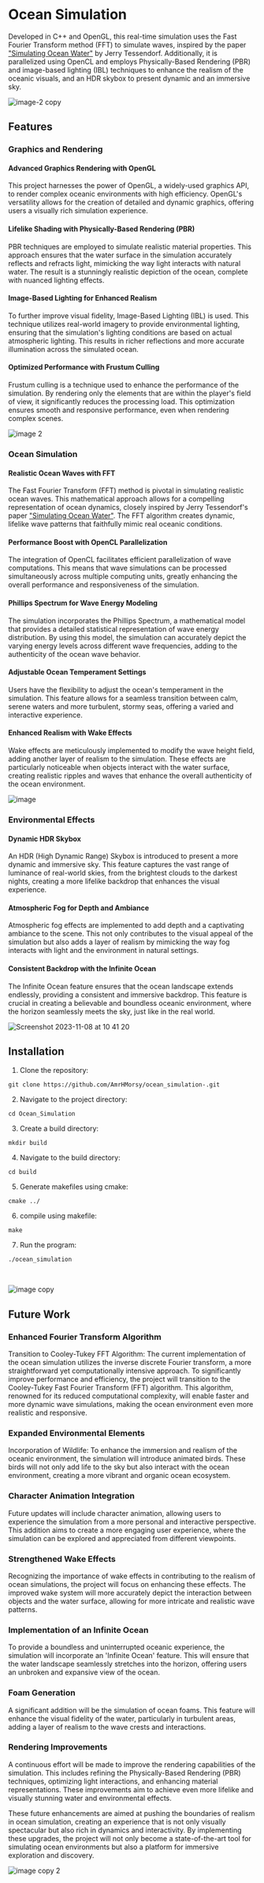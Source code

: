 # Ocean Simulation

Developed in C++ and OpenGL, this real-time simulation uses the Fast Fourier Transform method (FFT) to simulate waves, inspired by the paper ["Simulating Ocean Water"](https://people.computing.clemson.edu/~jtessen/reports/papers_files/coursenotes2004.pdf) by Jerry Tessendorf. Additionally, it is parallelized using OpenCL and employs Physically-Based Rendering (PBR) and image-based lighting (IBL) techniques to enhance the realism of the oceanic visuals, and an HDR skybox to present dynamic and an immersive sky. 

![image-2 copy](https://github.com/AmrHMorsy/Ocean-Simulation/assets/56271967/5ebb1fef-45e0-46bf-b247-d71636ce0f0e)

## Features

### Graphics and Rendering

#### Advanced Graphics Rendering with OpenGL

This project harnesses the power of OpenGL, a widely-used graphics API, to render complex oceanic environments with high efficiency. OpenGL's versatility allows for the creation of detailed and dynamic graphics, offering users a visually rich simulation experience.

#### Lifelike Shading with Physically-Based Rendering (PBR)

PBR techniques are employed to simulate realistic material properties. This approach ensures that the water surface in the simulation accurately reflects and refracts light, mimicking the way light interacts with natural water. The result is a stunningly realistic depiction of the ocean, complete with nuanced lighting effects.

#### Image-Based Lighting for Enhanced Realism

To further improve visual fidelity, Image-Based Lighting (IBL) is used. This technique utilizes real-world imagery to provide environmental lighting, ensuring that the simulation's lighting conditions are based on actual atmospheric lighting. This results in richer reflections and more accurate illumination across the simulated ocean.

#### Optimized Performance with Frustum Culling

Frustum culling is a technique used to enhance the performance of the simulation. By rendering only the elements that are within the player's field of view, it significantly reduces the processing load. This optimization ensures smooth and responsive performance, even when rendering complex scenes.

![image 2](https://github.com/AmrHMorsy/Ocean-Simulation/assets/56271967/0ac42cf6-1602-4f77-a293-f23f99f24ba7)

### Ocean Simulation

#### Realistic Ocean Waves with FFT

The Fast Fourier Transform (FFT) method is pivotal in simulating realistic ocean waves. This mathematical approach allows for a compelling representation of ocean dynamics, closely inspired by Jerry Tessendorf's paper ["Simulating Ocean Water"](https://people.computing.clemson.edu/~jtessen/reports/papers_files/coursenotes2004.pdf). The FFT algorithm creates dynamic, lifelike wave patterns that faithfully mimic real oceanic conditions.


#### Performance Boost with OpenCL Parallelization

The integration of OpenCL facilitates efficient parallelization of wave computations. This means that wave simulations can be processed simultaneously across multiple computing units, greatly enhancing the overall performance and responsiveness of the simulation.


#### Phillips Spectrum for Wave Energy Modeling

The simulation incorporates the Phillips Spectrum, a mathematical model that provides a detailed statistical representation of wave energy distribution. By using this model, the simulation can accurately depict the varying energy levels across different wave frequencies, adding to the authenticity of the ocean wave behavior.

#### Adjustable Ocean Temperament Settings

Users have the flexibility to adjust the ocean's temperament in the simulation. This feature allows for a seamless transition between calm, serene waters and more turbulent, stormy seas, offering a varied and interactive experience.

#### Enhanced Realism with Wake Effects

Wake effects are meticulously implemented to modify the wave height field, adding another layer of realism to the simulation. These effects are particularly noticeable when objects interact with the water surface, creating realistic ripples and waves that enhance the overall authenticity of the ocean environment.

![image](https://github.com/AmrHMorsy/Ocean-Simulation/assets/56271967/2772fce4-1768-4b92-908c-8ecb92e8e77a)

### Environmental Effects

#### Dynamic HDR Skybox 

An HDR (High Dynamic Range) Skybox is introduced to present a more dynamic and immersive sky. This feature captures the vast range of luminance of real-world skies, from the brightest clouds to the darkest nights, creating a more lifelike backdrop that enhances the visual experience.

#### Atmospheric Fog for Depth and Ambiance

Atmospheric fog effects are implemented to add depth and a captivating ambiance to the scene. This not only contributes to the visual appeal of the simulation but also adds a layer of realism by mimicking the way fog interacts with light and the environment in natural settings.

#### Consistent Backdrop with the Infinite Ocean

The Infinite Ocean feature ensures that the ocean landscape extends endlessly, providing a consistent and immersive backdrop. This feature is crucial in creating a believable and boundless oceanic environment, where the horizon seamlessly meets the sky, just like in the real world.

![Screenshot 2023-11-08 at 10 41 20](https://github.com/AmrHMorsy/Ocean-Simulation/assets/56271967/6e515374-3d8b-47e1-a4f6-2b6747b0851e)


## Installation

1. Clone the repository:
```
git clone https://github.com/AmrHMorsy/ocean_simulation-.git
```
2. Navigate to the project directory: 
```
cd Ocean_Simulation
```
3. Create a build directory: 
```
mkdir build
```
4. Navigate to the build directory: 
```
cd build
```
5. Generate makefiles using cmake: 
```
cmake ../
```
6. compile using makefile: 
```
make
```
7. Run the program: 
```
./ocean_simulation
```
<br>

![image copy](https://github.com/AmrHMorsy/Ocean-Simulation/assets/56271967/c18bee8f-1a24-4ec3-8300-6918dd2d9109)

## Future Work

### Enhanced Fourier Transform Algorithm

Transition to Cooley-Tukey FFT Algorithm: The current implementation of the ocean simulation utilizes the inverse discrete Fourier transform, a more straightforward yet computationally intensive approach. To significantly improve performance and efficiency, the project will transition to the Cooley-Tukey Fast Fourier Transform (FFT) algorithm. This algorithm, renowned for its reduced computational complexity, will enable faster and more dynamic wave simulations, making the ocean environment even more realistic and responsive.

### Expanded Environmental Elements

Incorporation of Wildlife: To enhance the immersion and realism of the oceanic environment, the simulation will introduce animated birds. These birds will not only add life to the sky but also interact with the ocean environment, creating a more vibrant and organic ocean ecosystem.

### Character Animation Integration

Future updates will include character animation, allowing users to experience the simulation from a more personal and interactive perspective. This addition aims to create a more engaging user experience, where the simulation can be explored and appreciated from different viewpoints.

### Strengthened Wake Effects

Recognizing the importance of wake effects in contributing to the realism of ocean simulations, the project will focus on enhancing these effects. The improved wake system will more accurately depict the interaction between objects and the water surface, allowing for more intricate and realistic wave patterns.

### Implementation of an Infinite Ocean

To provide a boundless and uninterrupted oceanic experience, the simulation will incorporate an 'Infinite Ocean' feature. This will ensure that the water landscape seamlessly stretches into the horizon, offering users an unbroken and expansive view of the ocean.

### Foam Generation

A significant addition will be the simulation of ocean foams. This feature will enhance the visual fidelity of the water, particularly in turbulent areas, adding a layer of realism to the wave crests and interactions.

### Rendering Improvements

A continuous effort will be made to improve the rendering capabilities of the simulation. This includes refining the Physically-Based Rendering (PBR) techniques, optimizing light interactions, and enhancing material representations. These improvements aim to achieve even more lifelike and visually stunning water and environmental effects.

These future enhancements are aimed at pushing the boundaries of realism in ocean simulation, creating an experience that is not only visually spectacular but also rich in dynamics and interactivity. By implementing these upgrades, the project will not only become a state-of-the-art tool for simulating ocean environments but also a platform for immersive exploration and discovery.

![image copy 2](https://github.com/AmrHMorsy/Ocean-Simulation/assets/56271967/b6e61dd7-eb12-4c48-9f93-d48f10ba4d5b)

